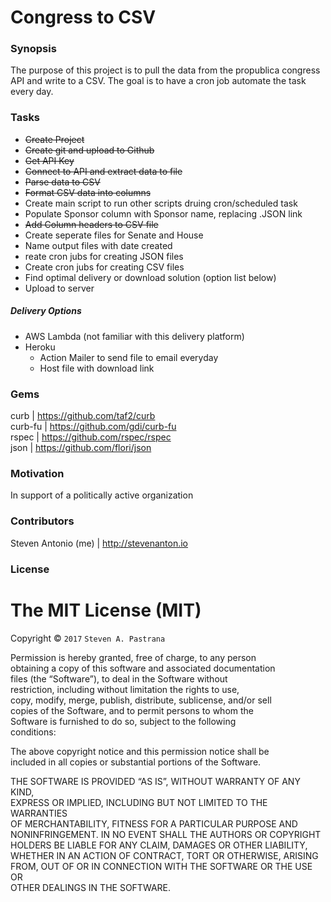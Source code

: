 <html><head><meta charset="utf-8"><title></title><style></style></head><body id="preview">
<h1><a id="Congress_to_CSV_0"></a>Congress to CSV</h1>
<h3><a id="Synopsis_3"></a>Synopsis</h3>
<p>The purpose of this project is to pull the data from the propublica congress API and write to a CSV. The goal is to have a cron job automate the task every day.</p>
<h3><a id="Tasks_7"></a>Tasks</h3>
<ul>
<li><strike>Create Project</strike></li>
<li><strike>Create git and upload to Github</strike></li>
<li><strike>Get API Key</strike></li>
<li><strike>Connect to API and extract data to file</strike></li>
<li><strike>Parse data to CSV</strike></li>
<li><strike>Format CSV data into columns</strike></li>
<li>Create main script to run other scripts druing cron/scheduled task</li>
<li>Populate Sponsor column with Sponsor name, replacing .JSON link</li>
<li><strike>Add Column headers to CSV file</strike></li>
<li>Create seperate files for Senate and House</li>
<li>Name output files with date created</li>
<li>reate cron jubs for creating JSON files</li>
<li>Create cron jubs for creating CSV files</li>
<li>Find optimal delivery or download solution (option list below)</li>
<li>Upload to server</li>
</ul>
<h5><a id="Delivery_Options_23"></a>Delivery Options</h5>
<ul>
<li>AWS Lambda (not familiar with this delivery platform)</li>
<li>Heroku
<ul>
<li>Action Mailer to send file to email everyday</li>
<li>Host file with download link</li>
</ul>
</li>
</ul>
<h3><a id="Gems_32"></a>Gems</h3>
<p>curb |  <a href="https://github.com/taf2/curb">https://github.com/taf2/curb</a><br>
curb-fu | <a href="https://github.com/gdi/curb-fu">https://github.com/gdi/curb-fu</a><br>
rspec | <a href="https://github.com/rspec/rspec">https://github.com/rspec/rspec</a><br>
json | <a href="https://github.com/flori/json">https://github.com/flori/json</a></p>
<h3><a id="Motivation_39"></a>Motivation</h3>
<p>In support of a politically active organization</p>
<h3><a id="Contributors_44"></a>Contributors</h3>
<p>Steven Antonio (me) | <a href="http://stevenanton.io">http://stevenanton.io</a></p>
<h3><a id="License_49"></a>License</h3>
<h1><a id="The_MIT_License_MIT_51"></a>The MIT License (MIT)</h1>
<p>Copyright © <code>2017</code> <code>Steven A. Pastrana</code></p>
<p>Permission is hereby granted, free of charge, to any person<br>
obtaining a copy of this software and associated documentation<br>
files (the “Software”), to deal in the Software without<br>
restriction, including without limitation the rights to use,<br>
copy, modify, merge, publish, distribute, sublicense, and/or sell<br>
copies of the Software, and to permit persons to whom the<br>
Software is furnished to do so, subject to the following<br>
conditions:</p>
<p>The above copyright notice and this permission notice shall be<br>
included in all copies or substantial portions of the Software.</p>
<p>THE SOFTWARE IS PROVIDED “AS IS”, WITHOUT WARRANTY OF ANY KIND,<br>
EXPRESS OR IMPLIED, INCLUDING BUT NOT LIMITED TO THE WARRANTIES<br>
OF MERCHANTABILITY, FITNESS FOR A PARTICULAR PURPOSE AND<br>
NONINFRINGEMENT. IN NO EVENT SHALL THE AUTHORS OR COPYRIGHT<br>
HOLDERS BE LIABLE FOR ANY CLAIM, DAMAGES OR OTHER LIABILITY,<br>
WHETHER IN AN ACTION OF CONTRACT, TORT OR OTHERWISE, ARISING<br>
FROM, OUT OF OR IN CONNECTION WITH THE SOFTWARE OR THE USE OR<br>
OTHER DEALINGS IN THE SOFTWARE.</p>

</body></html>

